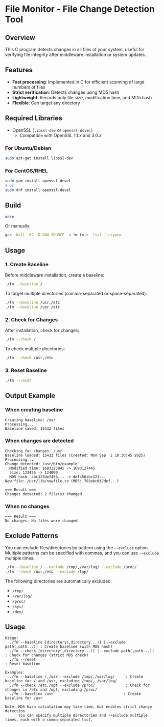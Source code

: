 # File Monitor - File Change Detection Tool

## Overview

This C program detects changes in all files of your system, useful for verifying file integrity after middleware installation or system updates.

## Features

- **Fast processing**: Implemented in C for efficient scanning of large numbers of files
- **Strict verification**: Detects changes using MD5 hash
- **Lightweight**: Records only file size, modification time, and MD5 hash
- **Flexible**: Can target any directory

## Required Libraries

- OpenSSL (`libssl-dev` or `openssl-devel`)
  - Compatible with OpenSSL 1.1.x and 3.0.x

### For Ubuntu/Debian
```bash
sudo apt-get install libssl-dev
```

### For CentOS/RHEL
```bash
sudo yum install openssl-devel
# or
sudo dnf install openssl-devel
```

## Build

```bash
make
```

Or manually:
```bash
gcc -Wall -O2 -D_GNU_SOURCE -o fm fm.c -lssl -lcrypto
```

## Usage

### 1. Create Baseline
Before middleware installation, create a baseline:
```bash
./fm --baseline /
```

To target multiple directories (comma-separated or space-separated):
```bash
./fm --baseline /usr,/etc
./fm --baseline /usr /etc
```

### 2. Check for Changes
After installation, check for changes:
```bash
./fm --check /
```

To check multiple directories:
```bash
./fm --check /usr,/etc
```

### 3. Reset Baseline
```bash
./fm --reset
```

## Output Example

### When creating baseline
```
Creating baseline: /usr
Processing...
Baseline saved: 15432 files
```

### When changes are detected
```
Checking for changes: /usr
Baseline loaded: 15432 files (Created: Mon Sep  2 10:30:45 2025)
Processing...
Change detected: /usr/bin/example
  Modified time: 1693123845 -> 1693127445
  Size: 123456 -> 124000
  MD5 hash: abc123def456... -> def456abc123...
New file: /usr/lib/newfile.so (MD5: 789abc012def...)

=== Result ===
Changes detected: 2 file(s) changed
```

### When no changes
```
=== Result ===
No changes: No files were changed
```

## Exclude Patterns

You can exclude files/directories by pattern using the `--exclude` option. Multiple patterns can be specified with commas, and you can use `--exclude` multiple times:

```bash
./fm --baseline / --exclude /tmp/,/var/log/ --exclude /proc/
./fm --check /usr,/etc --exclude /tmp/
```

The following directories are automatically excluded:
- `/tmp/`
- `/var/log/`
- `/proc/`
- `/sys/`
- `/dev/`
## Usage

```
Usage:
  ./fm --baseline [directory(,directory...)] [--exclude path(,path...)] : Create baseline (with MD5 hash)
  ./fm --check [directory(,directory...)] [--exclude path(,path...)]    : Check for changes (strict MD5 check)
  ./fm --reset                                                        : Reset baseline

Examples:
  ./fm --baseline /,/usr --exclude /tmp/,/var/log/     : Create baseline for / and /usr, excluding /tmp/, /var/log/
  ./fm --check /etc,/opt --exclude /proc/              : Check for changes in /etc and /opt, excluding /proc/
  ./fm --baseline /usr                                : Create baseline for /usr

Note: MD5 hash calculation may take time, but enables strict change detection.
      You can specify multiple directories and --exclude multiple times, each with a comma-separated list.
```
